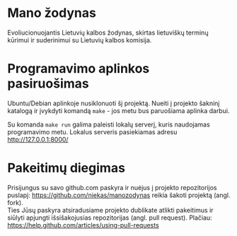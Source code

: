 Mano žodynas
============
Evoliucionuojantis Lietuvių kalbos žodynas, skirtas lietuviškų terminų kūrimui
ir suderinimui su Lietuvių kalbos komisija.


Programavimo aplinkos pasiruošimas
==================================
Ubuntu/Debian aplinkoje nusiklonuoti šį projektą. Nueiti į projekto šakninį
katalogą ir įvykdyti komandą ``make`` - jos metu bus paruošiama aplinka darbui.

Su komanda ``make run`` galima paleisti lokalų serverį, kuris naudojamas
programavimo metu. Lokalus serveris pasiekiamas adresu http://127.0.0.1:8000/


Pakeitimų diegimas
==================
Prisijungus su savo github.com paskyra ir nuėjus į projekto repozitorijos
puslapį: https://github.com/niekas/manozodynas reikia šakoti projektą (angl. fork).  
Ties Jūsų paskyra atsiradusiame projekto dublikate atlikti pakeitimus ir
siūlyti apjungti išsišakojusias repozitorijas (angl. pull request). Plačiau:
https://help.github.com/articles/using-pull-requests
